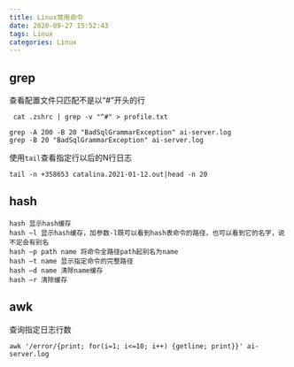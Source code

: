```yaml
---
title: Linux常用命令
date: 2020-09-27 15:52:43
tags: Linux
categories: Linux
---
```

## grep
查看配置文件只匹配不是以“#”开头的行
```shell
 cat .zshrc | grep -v "^#" > profile.txt
```

```shell
grep -A 200 -B 20 "BadSqlGrammarException" ai-server.log
grep -B 20 "BadSqlGrammarException" ai-server.log
```

使用`tail`查看指定行以后的N行日志
```shell
tail -n +358653 catalina.2021-01-12.out|head -n 20
```

## hash

```shell
hash 显示hash缓存
hash –l 显示hash缓存，加参数-l既可以看到hash表命令的路径，也可以看到它的名字，说不定会有别名
hash –p path name 将命令全路径path起别名为name
hash –t name 显示指定命令的完整路径
hash –d name 清除name缓存
hash –r 清除缓存
```
## awk
查询指定日志行数

```shell
awk '/error/{print; for(i=1; i<=10; i++) {getline; print}}' ai-server.log
```
